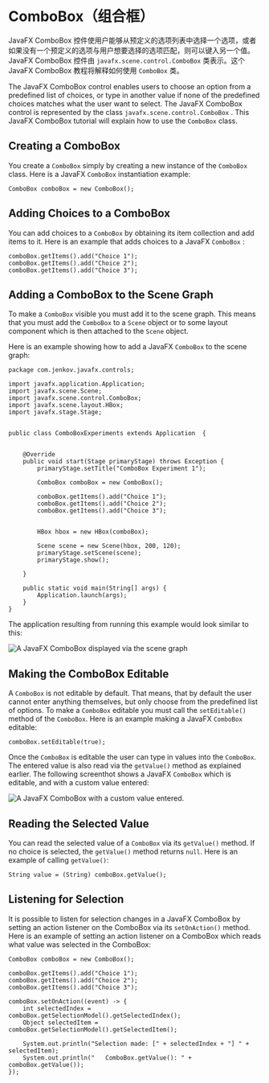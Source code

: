 # ComboBox（组合框）

JavaFX ComboBox 控件使用户能够从预定义的选项列表中选择一个选项，或者如果没有一个预定义的选项与用户想要选择的选项匹配，则可以键入另一个值。JavaFX ComboBox 控件由 `javafx.scene.control.ComboBox` 类表示。这个 JavaFX ComboBox 教程将解释如何使用 `ComboBox` 类。

The JavaFX ComboBox control enables users to choose an option from a predefined list of choices, or type in another value if none of the predefined choices matches what the user want to select. The JavaFX ComboBox control is represented by the class `javafx.scene.control.ComboBox` . This JavaFX ComboBox tutorial will explain how to use the `ComboBox` class.

## Creating a ComboBox

You create a `ComboBox` simply by creating a new instance of the `ComboBox` class. Here is a JavaFX `ComboBox` instantiation example:

```
ComboBox comboBox = new ComboBox();
```

## Adding Choices to a ComboBox

You can add choices to a `ComboBox` by obtaining its item collection and add items to it. Here is an example that adds choices to a JavaFX `ComboBox` :

```
comboBox.getItems().add("Choice 1");
comboBox.getItems().add("Choice 2");
comboBox.getItems().add("Choice 3");
```

## Adding a ComboBox to the Scene Graph

To make a `ComboBox` visible you must add it to the scene graph. This means that you must add the `ComboBox` to a `Scene` object or to some layout component which is then attached to the `Scene` object.

Here is an example showing how to add a JavaFX `ComboBox` to the scene graph:

```
package com.jenkov.javafx.controls;

import javafx.application.Application;
import javafx.scene.Scene;
import javafx.scene.control.ComboBox;
import javafx.scene.layout.HBox;
import javafx.stage.Stage;


public class ComboBoxExperiments extends Application  {


    @Override
    public void start(Stage primaryStage) throws Exception {
        primaryStage.setTitle("ComboBox Experiment 1");

        ComboBox comboBox = new ComboBox();

        comboBox.getItems().add("Choice 1");
        comboBox.getItems().add("Choice 2");
        comboBox.getItems().add("Choice 3");


        HBox hbox = new HBox(comboBox);

        Scene scene = new Scene(hbox, 200, 120);
        primaryStage.setScene(scene);
        primaryStage.show();

    }

    public static void main(String[] args) {
        Application.launch(args);
    }
}
```

The application resulting from running this example would look similar to this:

![A JavaFX ComboBox displayed via the scene graph](http://tutorials.jenkov.com/images/java-javafx/javafx-combobox-1.png)

## Making the ComboBox Editable

A `ComboBox` is not editable by default. That means, that by default the user cannot enter anything themselves, but only choose from the predefined list of options. To make a `ComboBox` editable you must call the `setEditable()` method of the `ComboBox`. Here is an example making a JavaFX `ComboBox` editable:

```
comboBox.setEditable(true);
```

Once the `ComboBox` is editable the user can type in values into the `ComboBox`. The entered value is also read via the `getValue()` method as explained earlier. The following screenthot shows a JavaFX `ComboBox` which is editable, and with a custom value entered:

![A JavaFX ComboBox with a custom value entered.](http://tutorials.jenkov.com/images/java-javafx/javafx-combobox-2.png)

## Reading the Selected Value

You can read the selected value of a `ComboBox` via its `getValue()` method. If no choice is selected, the `getValue()` method returns `null`. Here is an example of calling `getValue()`:

```
String value = (String) comboBox.getValue();
```

## Listening for Selection

It is possible to listen for selection changes in a JavaFX ComboBox by setting an action listener on the ComboBox via its `setOnAction()` method. Here is an example of setting an action listener on a ComboBox which reads what value was selected in the ComboBox:

```
ComboBox comboBox = new ComboBox();

comboBox.getItems().add("Choice 1");
comboBox.getItems().add("Choice 2");
comboBox.getItems().add("Choice 3");

comboBox.setOnAction((event) -> {
    int selectedIndex = comboBox.getSelectionModel().getSelectedIndex();
    Object selectedItem = comboBox.getSelectionModel().getSelectedItem();

    System.out.println("Selection made: [" + selectedIndex + "] " + selectedItem);
    System.out.println("   ComboBox.getValue(): " + comboBox.getValue());
});
```
